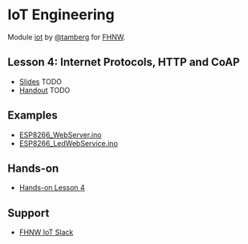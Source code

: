 # IoT Engineering
Module [iot](https://www.fhnw.ch/de/studium/module/9280188) by [@tamberg](https://twitter.com/tamberg) for [FHNW](https://www.fhnw.ch/).

## Lesson 4: Internet Protocols, HTTP and CoAP
- [Slides](http://www.tamberg.org/fhnw/2019/IoT04InternetProtocols.pdf) TODO
- [Handout](http://www.tamberg.org/fhnw/2019/IoT04InternetProtocolsHandout.pdf) TODO

## Examples
- [ESP8266_WebServer.ino](Arduino/ESP8266_WebServer/ESP8266_WebServer.ino)
- [ESP8266_LedWebService.ino](Arduino/ESP8266_LedWebService/ESP8266_LedWebService.ino)

## Hands-on
- [Hands-on Lesson 4](../../../../fhnw-iot-work-04/blob/master/README.md)

## Support
- [FHNW IoT Slack](https://fhnw-iot.slack.com/)
